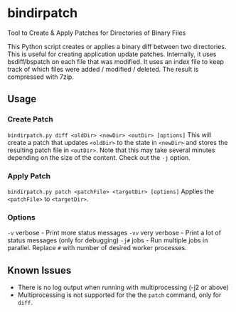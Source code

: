 # bindirpatch
Tool to Create &amp; Apply Patches for Directories of Binary Files

This Python script creates or applies a binary diff between two directories. This is useful for creating application update patches. Internally, it uses bsdiff/bspatch on each file that was modified. It uses an index file to keep track of which files were added / modified / deleted. The result is compressed with 7zip.

## Usage
### Create Patch
`bindirpatch.py diff <oldDir> <newDir> <outDir> [options]`
This will create a patch that updates `<oldDir>` to the state in `<newDir>` and stores the resulting patch file in `<outDir>`. Note that this may take several minutes depending on the size of the content. Check out the `-j` option.

### Apply Patch
`bindirpatch.py patch <patchFile> <targetDir> [options]`
Applies the `<patchFile>` to `<targetDir>`.

### Options
`-v`    verbose - Print more status messages
`-vv`   very verbose - Print a lot of status messages (only for debugging)
`-j#`   jobs - Run multiple jobs in parallel. Replace `#` with number of desired worker processes.


## Known Issues
 * There is no log output when running with multiprocessing (-j2 or above)
 * Multiprocessing is not supported for the the `patch` command, only for `diff`.
